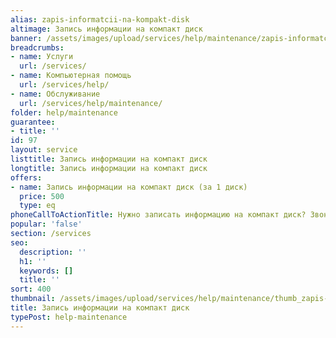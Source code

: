 ```yaml
---
alias: zapis-informatcii-na-kompakt-disk
altimage: Запись информации на компакт диск
banner: /assets/images/upload/services/help/maintenance/zapis-informatcii-na-kompakt-disk.jpg
breadcrumbs:
- name: Услуги
  url: /services/
- name: Компьютерная помощь
  url: /services/help/
- name: Обслуживание
  url: /services/help/maintenance/
folder: help/maintenance
guarantee:
- title: ''
id: 97
layout: service
listtitle: Запись информации на компакт диск
longtitle: Запись информации на компакт диск
offers:
- name: Запись информации на компакт диск (за 1 диск)
  price: 500
  type: eq
phoneCallToActionTitle: Нужно записать информацию на компакт диск? Звоните!
popular: 'false'
section: /services
seo:
  description: ''
  h1: ''
  keywords: []
  title: ''
sort: 400
thumbnail: /assets/images/upload/services/help/maintenance/thumb_zapis-informatcii-na-kompakt-disk.jpg
title: Запись информации на компакт диск
typePost: help-maintenance
---
```

